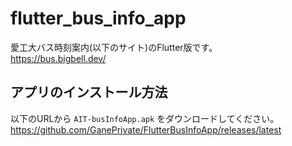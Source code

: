 # flutter_bus_info_app
愛工大バス時刻案内(以下のサイト)のFlutter版です。  
https://bus.bigbell.dev/

## アプリのインストール方法
以下のURLから `AIT-busInfoApp.apk` をダウンロードしてください。  
https://github.com/GanePrivate/FlutterBusInfoApp/releases/latest
